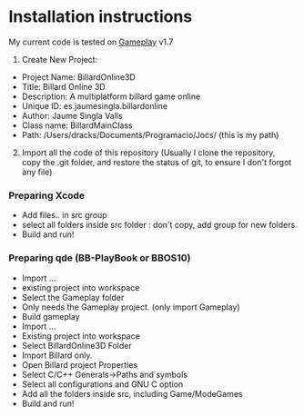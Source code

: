 # Installation instructions

My current code is tested on [Gameplay](https://github.com/blackberry/GamePlay) v1.7 

1. Create New Project:
  * Project Name: BillardOnline3D
  * Title: Billard Online 3D
  * Description: A multiplatform billard game online
  * Unique ID: es.jaumesingla.billardonline
  * Author: Jaume Singla Valls
  * Class name: BillardMainClass
  * Path: /Users/dracks/Documents/Programacio/Jocs/ (this is my path)
2. Import all the code of this repository (Usually I clone the repository, copy the .git folder, and restore the status of git, to ensure I don't forgot any file)


### Preparing Xcode
  * Add files.. in src group
  * select all folders inside src folder : don't copy,  add group for new folders
  * Build and run!

### Preparing qde (BB-PlayBook or BBOS10)
  * Import ...
  * existing project into workspace 
  * Select the Gameplay folder
  * Only needs the Gameplay project. (only import Gameplay)
  * Build gameplay
  * Import ...
  * Existing project into workspace
  * Select BillardOnline3D Folder
  * Import Billard only.
  * Open Billard project Properties
  * Select C/C++ Generals->Paths and symbols
  * Select all configurations and GNU C option
  * Add all the folders inside src, including Game/ModeGames
  * Build and run!
  